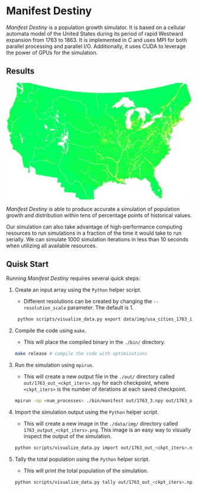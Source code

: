 # Manifest Destiny

*Manifest Destiny* is a population growth simulator.  It is based on a cellular automata model of the United States during its period of rapid Westward expansion from 1763 to 1863.  It is implemented in *C* and uses MPI for both parallel processing and parallel I/O.  Additionally, it uses CUDA to leverage the power of GPUs for the simulation.

## Results

![A result of the simulation in the year 1863](data/img/1763_output.png)

*Manifest Destiny* is able to produce accurate a simulation of population growth and distribution within tens of percentage points of historical values.

Our simulation can also take advantage of high-performance computing resources to run simulations in a fraction of the time it would take to run serially.  We can simulate 1000 simulation iterations in less than 10 seconds when utilizing all available resources.

## Quisk Start

Running *Manifest Destiny* requires several quick steps:

1. Create an input array using the `Python` helper script.
    * Different resolutions can be created by changing the `--resolution_scale` parameter.  The default is 1.
   ```bash
    python scripts/visualize_data.py export data/img/usa_cities_1763_iso.png out/1763_3.npy --resolution_scale 1
   ```
   
2. Compile the code using `make`.
    * This will place the compiled binary in the `./bin/` directory.
    ```bash
    make release # compile the code with optimizations
    ```
   
3. Run the simulation using `mpirun`.
    * This will create a new output file in the `./out/` directory called `out/1763_out_<ckpt_iters>.npy` for each checkpoint, where `<ckpt_iters>` is the number of iterations at each saved checkpoint.
    ```bash
    mpirun -np <num_processes> ./bin/manifest out/1763_3.npy out/1763_out.npy <iterations> <ckpt_iters>
    ```

4. Import the simulation output using the `Python` helper script.
    * This will create a new image in the `./data/img/` directory called `1763_output_<ckpt_iters>.png`.  This image is an easy way to visually inspect the output of the simulation.
    ```bash
    python scripts/visualize_data.py import out/1763_out_<ckpt_iters>.npy out/1763_output_<ckpt_iters>.png --resolution_scale 1
    ```
   
5. Tally the total population using the `Python` helper script.
    * This will print the total population of the simulation.
    ```bash
    python scripts/visualize_data.py tally out/1763_out_<ckpt_iters>.npy
    ```